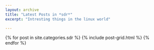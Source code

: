 ```yaml
---
layout: archive
title: "Latest Posts in *sdr*"
excerpt: "Intresting things in the linux world"

---
```


<div class="tiles">
{% for post in site.categories.sdr %}
	{% include post-grid.html %}
{% endfor %}
</div><!-- /.tiles -->
